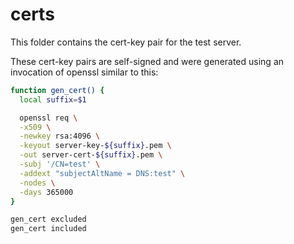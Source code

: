 # certs

This folder contains the cert-key pair for the test server.

These cert-key pairs are self-signed and were generated using an
invocation of openssl similar to this:

```bash
function gen_cert() {
  local suffix=$1

  openssl req \
  -x509 \
  -newkey rsa:4096 \
  -keyout server-key-${suffix}.pem \
  -out server-cert-${suffix}.pem \
  -subj '/CN=test' \
  -addext "subjectAltName = DNS:test" \
  -nodes \
  -days 365000
}

gen_cert excluded
gen_cert included
```
